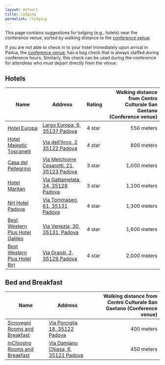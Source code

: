 ```yaml
---
layout: default
title: Lodging
permalink: /lodging
---
```


This page contains suggestions for lodging (e.g., hotels) near the
conference venue, sorted by walking distance to the [conference venue](venue).

If you are not able to check in to your hotel immediately upon arrival in Padua,
the [conference venue](venue), has a bag check that is always staffed during conference hours.
Similarly, this check can be used during the conference for attendees who must depart directly
from the venue.

## Hotels

| Name                                                                                                                                                                                                                                                                                                                                                                                                                        | Address                                                                             | Rating | Walking distance from Centro Culturale San Gaetano (Conference venue) |
|-----------------------------------------------------------------------------------------------------------------------------------------------------------------------------------------------------------------------------------------------------------------------------------------------------------------------------------------------------------------------------------------------------------------------------|-------------------------------------------------------------------------------------|--------|----------------------------------------------------------------------:|
| [Hotel Europa](https://www.hoteleuropapd.it/)                                                                                                                                                                                                                                                                                                                                                                               | [Largo Europa, 9, 35137 Padova](https://goo.gl/maps/zJskZ5xNyAbg1K2g8)              | 4 star |                                                            550 meters |
| [Hotel Majestic Toscanelli](https://www.toscanelli.com/?campaign=CA002630&campaignb&d=30d-xppc&partner=FB-PACK-PPC-15&campaignId=628900441%7C31875850938%7Ckwd-kwd-10430576414%7CCA002630%7C&device=c&network=google&gclid=CjwKCAiAk--dBhABEiwAchIwkUhJejs6m43IJG8EebClefNvW79k1QBl3V1IM4lCZr5IRzuLGXsymRoCpy0QAvD_BwE&clickid=CjwKCAiAk--dBhABEiwAchIwkUhJejs6m43IJG8EebClefNvW79k1QBl3V1IM4lCZr5IRzuLGXsymRoCpy0QAvD_BwE) | [Via dell'Arco, 2 35122 Padova](https://goo.gl/maps/dPZdQdKXMj2AmYG89)              | 4 star |                                                            800 meters |
| [Casa del Pellegrino](https://www.casadelpellegrino.com/it/index.html)                                                                                                                                                                                                                                                                                                                                                      | [Via Melchiorre Cesarotti, 21, 35123 Padova](https://goo.gl/maps/hbm4A1Vm5mZm5mM36) | 3 star |                                                          1,000 meters |
| [Hotel Maritan](https://www.hotelmaritan.it/)                                                                                                                                                                                                                                                                                                                                                                               | [Via Gattamelata, 34, 35128 Padova](https://goo.gl/maps/nMp7aPmbbih6uMReA)          | 3 star |                                                          1,100 meters |
| [NH Hotel Padova](https://www.nh-hotels.it/hotel/nh-padova?utm_campaign=local-gmb&utm_medium=organic_search&utm_source=google_gmb&utm_term=langtest)                                                                                                                                                                                                                                                                        | [Via Tommaseo, 61, 35131 Padova](https://goo.gl/maps/ThLJKFqT7m5dqedo9)             | 4 star |                                                          1,300 meters |
| [Best Western Plus Hotel Galileo](https://www.hotelgalileopadova.it/)                                                                                                                                                                                                                                                                                                                                                       | [Via Venezia, 30, 35131, Padova](https://goo.gl/maps/R5Xbt1y2wod8FYks5)             | 4 star |                                                          1,600 meters | 
| [Best Western Plus Hotel Biri](https://www.hotelbiri.com/)                                                                                                                                                                                                                                                                                                                                                                  | [Via Grassi, 2, 35129 Padova](https://goo.gl/maps/bdj25apttR5F67Wk8)                | 4 star |                                                          2,000 meters |

## Bed and Breakfast

| Name                                                                                            | Address                                                                             | Walking distance from Centro Culturale San Gaetano (Conference venue) |
|-------------------------------------------------------------------------------------------------|-------------------------------------------------------------------------------------|----------------------------------------------------------------------:|
| [Scrovegni Rooms and Breakfast](http://www.bebscrovegni.it)                                     | [Via Porciglia 18, 35122 Padova](https://goo.gl/maps/25UWtNrXmXrB3htw7)             |                                                            400 meters |
| [InChiostro Rooms and Breakfast](https://hotelmania.net/hotel/padua/inchiostro-roomsbreakfast/) | [Via Damiano Chiesa, 6, 35121 Padova](https://goo.gl/maps/fUmUSV5wTDL8fMHa8)        |                                                            450 meters |
